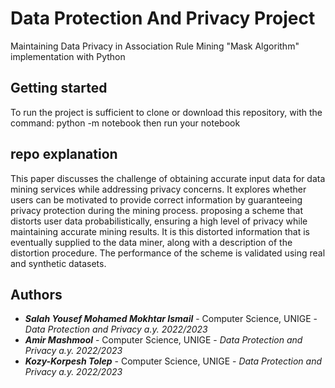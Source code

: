 # Data Protection And Privacy Project
Maintaining Data Privacy in Association Rule Mining "Mask Algorithm" implementation with Python

## Getting started
To run the project is sufficient to clone or download this repository, with the command:
python -m notebook then run your notebook


## repo explanation
This paper discusses the challenge of obtaining accurate input data for data mining services while addressing privacy concerns. It explores whether users can be motivated to provide correct information by guaranteeing privacy protection during the mining process. proposing a scheme that distorts user data probabilistically, ensuring a high level of privacy while maintaining accurate mining results. It is this distorted information that is eventually supplied to the data miner, along with a description of the distortion procedure. The performance of the scheme is validated using real and synthetic datasets.

## Authors
* **<i>Salah Yousef Mohamed Mokhtar Ismail</i>** - Computer Science, UNIGE - *Data Protection and Privacy a.y. 2022/2023*
* **<i>Amir Mashmool</i>** - Computer Science, UNIGE - *Data Protection and Privacy a.y. 2022/2023*
* **<i>Kozy-Korpesh Tolep</i>** - Computer Science, UNIGE - *Data Protection and Privacy a.y. 2022/2023*
